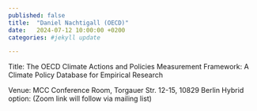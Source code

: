 ```yaml
---
published: false
title:  "Daniel Nachtigall (OECD)"
date:   2024-07-12 10:00:00 +0200
categories: #jekyll update

---
```

Title: The OECD Climate Actions and Policies Measurement
Framework: A Climate Policy Database for Empirical
Research

Venue: MCC Conference Room,
Torgauer Str. 12-15, 10829 Berlin
Hybrid option:
(Zoom link will follow via mailing list)

